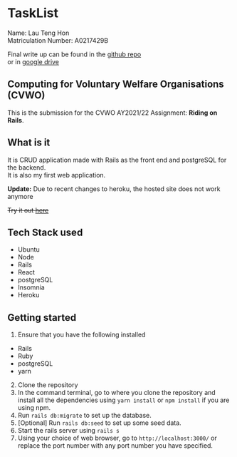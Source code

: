 # TaskList

Name: Lau Teng Hon <br>
Matriculation Number: A0217429B

Final write up can be found in the [github repo](https://github.com/Th-429B/task-list/blob/master/submission/LauTengHon_A0217429B_FinalWriteup.pdf) <br>
or in [google drive](https://drive.google.com/file/d/1Nbhj7jQm2AuhejxYUDKqIhBuflWbDxn7/view?usp=sharing)

## Computing for Voluntary Welfare Organisations (CVWO)

This is the submission for the CVWO AY2021/22 Assignment: **Riding on Rails**.

## What is it

It is CRUD application made with Rails as the front end and postgreSQL for the backend. <br>
It is also my first web application.

**Update:** Due to recent changes to heroku, the hosted site does not work anymore 

~~Try it out [here](https://task-list-th.herokuapp.com/?)~~

## Tech Stack used

- Ubuntu
- Node
- Rails 
- React
- postgreSQL
- Insomnia
- Heroku

## Getting started

1. Ensure that you have the following installed
- Rails
- Ruby
- postgreSQL
- yarn
2. Clone the repository
3. In the command terminal, go to where you clone the repository and install all the dependencies using `yarn install` or `npm install` if you are using npm.
4. Run `rails db:migrate` to set up the database.
5. [Optional] Run `rails db:seed` to set up some seed data.
6. Start the rails server using `rails s`
7. Using your choice of web browser, go to `http://localhost:3000/` or replace the port number with any port number you have specified.

